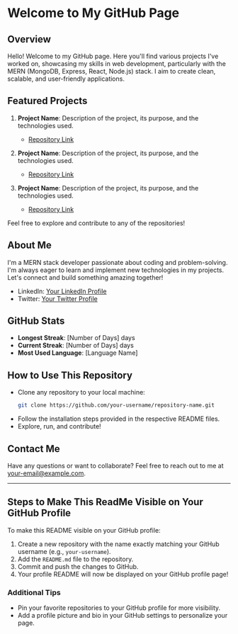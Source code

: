 # Welcome to My GitHub Page

## Overview
Hello! Welcome to my GitHub page. Here you'll find various projects I've worked on, showcasing my skills in web development, particularly with the MERN (MongoDB, Express, React, Node.js) stack. I aim to create clean, scalable, and user-friendly applications.

## Featured Projects
1. **Project Name**: Description of the project, its purpose, and the technologies used.
   - [Repository Link](#)
   
2. **Project Name**: Description of the project, its purpose, and the technologies used.
   - [Repository Link](#)

3. **Project Name**: Description of the project, its purpose, and the technologies used.
   - [Repository Link](#)

Feel free to explore and contribute to any of the repositories!

## About Me
I'm a MERN stack developer passionate about coding and problem-solving. I'm always eager to learn and implement new technologies in my projects. Let's connect and build something amazing together!

- LinkedIn: [Your LinkedIn Profile](#)
- Twitter: [Your Twitter Profile](#)

## GitHub Stats
- **Longest Streak**: [Number of Days] days
- **Current Streak**: [Number of Days] days
- **Most Used Language**: [Language Name]

## How to Use This Repository
- Clone any repository to your local machine:
  ```bash
  git clone https://github.com/your-username/repository-name.git
  ```
- Follow the installation steps provided in the respective README files.
- Explore, run, and contribute!

## Contact Me
Have any questions or want to collaborate? Feel free to reach out to me at [your-email@example.com](mailto:your-email@example.com).

---

## Steps to Make This ReadMe Visible on Your GitHub Profile

To make this README visible on your GitHub profile:

1. Create a new repository with the name exactly matching your GitHub username (e.g., `your-username`).
2. Add the `README.md` file to the repository.
3. Commit and push the changes to GitHub.
4. Your profile README will now be displayed on your GitHub profile page!

### Additional Tips
- Pin your favorite repositories to your GitHub profile for more visibility.
- Add a profile picture and bio in your GitHub settings to personalize your page.

